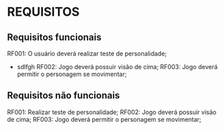 # REQUISITOS

## Requisitos funcionais

RF001: O usuário deverá realizar teste de personalidade;
- sdlfgh
RF002: Jogo deverá possuir visão de cima;
RF003: Jogo deverá permitir o personagem se movimentar;

## Requisitos não funcionais

RF001: Realizar teste de personalidade;
RF002: Jogo deverá possuir visão de cima;
RF003: Jogo deverá permitir o personagem se movimentar;
